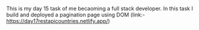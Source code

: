 This is my day 15 task of me becaoming a full stack developer. In this task I build and deployed a pagination page using DOM (link:- https://day17restapicountries.netlify.app/)
